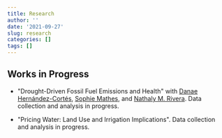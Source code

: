 ```yaml
---
title: Research
author: ''
date: '2021-09-27'
slug: research
categories: []
tags: []
---
```


## Works in Progress

- "Drought-Driven Fossil Fuel Emissions and Health" with [Danae Hernández-Cortés](https://hernandezcortes.github.io), [Sophie Mathes](https://sophie-mathes.com), and [Nathaly M. Rivera](https://nathalyrivera.com). Data collection and analysis in progress.

- "Pricing Water: Land Use and Irrigation Implications". Data collection and analysis in progress.
